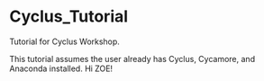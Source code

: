 # Cyclus_Tutorial
Tutorial for Cyclus Workshop.

This tutorial assumes the user already has Cyclus, Cycamore, and Anaconda installed.
Hi ZOE!

